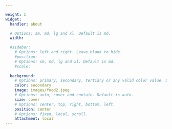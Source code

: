 ```yaml
---

weight: 1
widget:
  handler: about

  # Options: sm, md, lg and xl. Default is md.
  width:

  #sidebar:
    # Options: left and right. Leave blank to hide.
    #position:
    # Options: sm, md, lg and xl. Default is md.
    #scale:
  
  background:
    # Options: primary, secondary, tertiary or any valid color value. Default is primary.
    color: secondary
    image: images/food2.jpeg
    # Options: auto, cover and contain. Default is auto.
    size: cover
    # Options: center, top, right, bottom, left.
    position: center
    # Options: fixed, local, scroll.
    attachment: local
---
```

